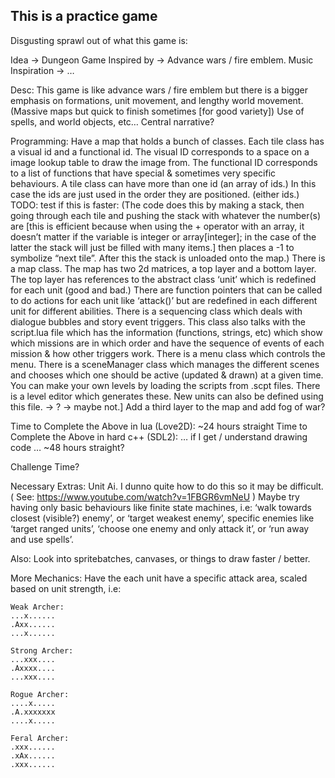 ## This is a practice game

Disgusting sprawl out of what this game is:

Idea -> Dungeon Game
Inspired by -> Advance wars / fire emblem.
Music Inspiration -> …

Desc:
	This game is like advance wars / fire emblem but there is a bigger emphasis on formations, unit movement, and lengthy world movement. (Massive maps but quick to finish sometimes [for good variety]) Use of spells, and world objects, etc… Central narrative?

Programming:
	Have a map that holds a bunch of classes. Each tile class has a visual id and a functional id. The visual ID corresponds to a space on a image lookup table to draw the image from. The functional ID corresponds to a list of functions that have special & sometimes very specific behaviours. A tile class can have more than one id (an array of ids.) In this case the ids are just used in the order they are positioned. (either ids.)
TODO: test if this is faster: (The code does this by making a stack, then going through each tile and pushing the stack with whatever the number(s) are [this is efficient because when using the + operator with an array, it doesn’t matter if the variable is integer or array[integer]; in the case of the latter the stack will just be filled with many items.] then places a -1 to symbolize “next tile”. After this the stack is unloaded onto the map.)
	There is a map class. The map has two 2d matrices, a top layer and a bottom layer. The top layer has references to the abstract class ‘unit’ which is redefined for each unit (good and bad.) There are function pointers that can be called to do actions for each unit like ‘attack()’ but are redefined in each different unit for different abilities.
There is a sequencing class which deals with dialogue bubbles and story event triggers. This class also talks with the script.lua file which has the information (functions, strings, etc) which show which missions are in which order and have the sequence of events of each mission & how other triggers work.
There is a menu class which controls the menu.
There is a sceneManager class which manages the different scenes and chooses which one should be active (updated & drawn) at a given time.
You can make your own levels by loading the scripts from .scpt files. There is a level editor which generates these. New units can also be defined using this file. -> ? -> maybe not.]
Add a third layer to the map and add fog of war?

Time to Complete the Above in lua (Love2D): ~24 hours straight
Time to Complete the Above in hard c++ (SDL2): … if I get / understand drawing code … ~48 hours straight?

Challenge Time?

Necessary Extras:
	Unit Ai. I dunno quite how to do this so it may be difficult.
( See: https://www.youtube.com/watch?v=1FBGR6vmNeU )
Maybe try having only basic behaviours like finite state machines, i.e: ‘walk towards closest (visible?) enemy’, or ‘target weakest enemy’, specific enemies like ‘target ranged units’, ‘choose one enemy and only attack it’, or ‘run away and use spells’.

Also:
Look into spritebatches, canvases, or things to draw faster / better.

More Mechanics:
    Have the each unit have a specific attack area, scaled based on unit strength, i.e:

    Weak Archer:
    ...x......
    .Axx......
    ...x......

    Strong Archer:
    ...xxx....
    .Axxxx....
    ...xxx....

    Rogue Archer:
    ....x.....
    .A.xxxxxxx
    ....x.....

    Feral Archer:
    .xxx......
    .xAx......
    .xxx......
